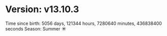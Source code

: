 # Version: v13.10.3
Time since birth: 5056 days, 121344 hours, 7280640 minutes, 436838400 seconds
Season: Summer ☀️
